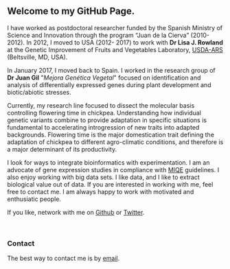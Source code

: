 ## Welcome to my GitHub Page.

I have worked as postdoctoral researcher funded by the Spanish Ministry of Science and Innovation through 
the program “Juan de la Cierva” (2010-2012). In 2012, I moved to USA (2012- 2017) to work with **Dr Lisa J. Rowland** at the Genetic Improvement of Fruits and Vegetables Laboratory, [USDA-ARS](https://www.ars.usda.gov/northeast-area/beltsville-md/beltsville-agricultural-research-center/genetic-improvement-for-fruits-vegetables-laboratory/people/lisa-rowland/) (Beltsville, MD, USA). 
  
In January 2017, I moved back to Spain. I worked in the research group of **Dr Juan Gil** "*Mejora Genética Vegetal*" focused on identification and analysis of differentially expressed genes during plant development and biotic/abiotic stresses.   
  
Currently, my research line focused to dissect the molecular basis controlling flowering time in chickpea. Understanding how individual genetic variants combine to provide adaptation in specific situations is fundamental to accelerating introgression of new traits into adapted backgrounds. Flowering time is the major domestication trait defining the adaptation of chickpea to different agro-climatic conditions, and therefore is a major determinant of its productivity.  
  
I look for ways to integrate bioinformatics with experimentation. I am an advocate of gene expression studies in compliance with [MIQE](http://clinchem.aaccjnls.org/content/55/4/611) guidelines. I also enjoy working with big data sets. I like data, and I like to extract biological value out of data. If you are interested in working with me, feel free to contact me. I am always happy to work with motivated and enthusiatic people.  
  
If you like, network with me on [Github](https://github.com/jdieramon) or [Twitter](https://twitter.com/jdieramon).    

<br>
  


### Contact
The best way to contact me is by [email](mailto:jose.die@uco.es).
